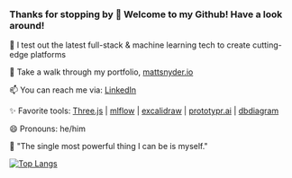 ### Thanks for stopping by 👋 Welcome to my Github! Have a look around!
<!--
**Snooder/Snooder** is a ✨ _special_ ✨ repository because its `README.md` (this file) appears on your GitHub profile.

Here are some ideas to get you started:

- 🔭 I’m currently working on ...
- 🌱 I’m currently learning ...
- 👯 I’m looking to collaborate on ...
- 🤔 I’m looking for help with ...
- 💬 Ask me about ...
- 📫 How to reach me: ...
- 😄 Pronouns: ...
- ⚡ Fun fact: ...

![Matt's github stats](https://github-readme-stats.vercel.app/api?username=Snooder&theme=tokyonight&layout=compact&count_private=true&include_all_commits=true&rank_icon=github)
-->
🔭 I test out the latest full-stack & machine learning tech to create cutting-edge platforms

🌱 Take a walk through my portfolio, [mattsnyder.io](https://mattsnyder.io/)

📫 You can reach me via: [LinkedIn](https://www.linkedin.com/in/mattcsnyder/)

✨ Favorite tools: [Three.js](https://threejs.org/) | [mlflow](https://mlflow.org/) | [excalidraw](https://excalidraw.com/) | [prototypr.ai](https://www.prototypr.ai/) | [dbdiagram](https://dbdiagram.io/)

😄 Pronouns: he/him

💬 "The single most powerful thing I can be is myself."

[![Top Langs](https://github-readme-stats.vercel.app/api/top-langs/?username=Snooder&theme=tokyonight&layout=compact&count_private=true&include_all_commits=true)](https://github.com/Snooder/github-readme-stats)

